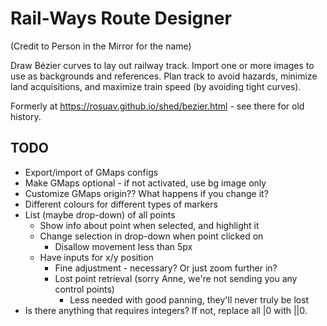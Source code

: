 Rail-Ways Route Designer
========================

(Credit to Person in the Mirror for the name)

Draw Bézier curves to lay out railway track. Import one or more images to use
as backgrounds and references. Plan track to avoid hazards, minimize land
acquisitions, and maximize train speed (by avoiding tight curves).

Formerly at https://rosuav.github.io/shed/bezier.html - see there for old history.

## TODO

* Export/import of GMaps configs
* Make GMaps optional - if not activated, use bg image only
* Customize GMaps origin?? What happens if you change it?
* Different colours for different types of markers
* List (maybe drop-down) of all points
  - Show info about point when selected, and highlight it
  - Change selection in drop-down when point clicked on
    - Disallow movement less than 5px
  - Have inputs for x/y position
    - Fine adjustment - necessary? Or just zoom further in?
    - Lost point retrieval (sorry Anne, we're not sending you any control points)
      - Less needed with good panning, they'll never truly be lost
* Is there anything that requires integers? If not, replace all |0 with ||0.
